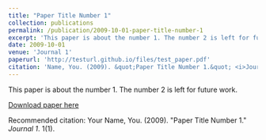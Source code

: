 ```yaml
---
title: "Paper Title Number 1"
collection: publications
permalink: /publication/2009-10-01-paper-title-number-1
excerpt: 'This paper is about the number 1. The number 2 is left for future work.'
date: 2009-10-01
venue: 'Journal 1'
paperurl: 'http://testurl.github.io/files/test_paper.pdf'
citation: 'Name, You. (2009). &quot;Paper Title Number 1.&quot; <i>Journal 1</i>. 1(1).'
---
```

This paper is about the number 1. The number 2 is left for future work.

[Download paper here](http://testurl.github.io/files/test_paper.pdf)

Recommended citation: Your Name, You. (2009). "Paper Title Number 1." <i>Journal 1</i>. 1(1).